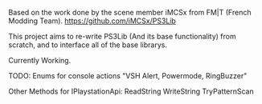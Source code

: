 Based on the work done by the scene member iMCSx from FM|T (French Modding Team).
https://github.com/iMCSx/PS3Lib

This project aims to re-write PS3Lib (And its base functionality) from scratch, and to interface all of the base librarys.

Currently Working.

TODO:
Enums for console actions "VSH Alert, Powermode, RingBuzzer"

Other Methods for IPlaystationApi:
ReadString
WriteString
TryPatternScan
